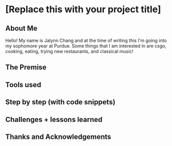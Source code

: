 # [Replace this with your project title]

## About Me
Hello! My name is Jalynn Chang and at the time of writing this I'm going into my sophomore year at Purdue. Some things that I am interested in are csgo, cooking, eating, trying new restaurants, and classical music! 

## The Premise

## Tools used

## Step by step (with code snippets)

## Challenges + lessons learned

## Thanks and Acknowledgements
